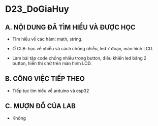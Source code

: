 # D23_DoGiaHuy


## A. NỘI DUNG ĐÃ TÌM HIỂU VÀ ĐƯỢC HỌC

- Tìm hiểu về các hàm: math, string.

- Ở CLB: học về nhiễu và cách chống nhiễu, led 7 đoạn, màn hình LCD.

- Làm bài tập code chống nhiễu trong button, điều khiển led bằng 2 button, hiển thi chữ trên màn hình LCD.

## B. CÔNG VIỆC TIẾP THEO

- Tiếp tục tìm hiểu về arduino và esp32

## C. MƯỢN ĐỒ CỦA LAB

- Không